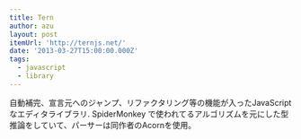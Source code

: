```yaml
---
title: Tern
author: azu
layout: post
itemUrl: 'http://ternjs.net/'
date: '2013-03-27T15:00:00.000Z'
tags:
  - javascript
  - library
---
```

自動補完、宣言元へのジャンプ、リファクタリング等の機能が入ったJavaScriptなエディタライブラリ.
SpiderMonkey で使われてるアルゴリズムを元にした型推論をしていて、パーサーは同作者のAcornを使用。
